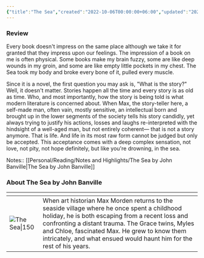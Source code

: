 ```yaml
---
{"title":"The Sea","created":"2022-10-06T00:00:00+06:00","updated":"2023-01-05T17:22:34+06:00","read_at":["2022-10-08T00:00:00+06:00"],"read_count":1,"authors":["John Banville"],"isbn10":1400097029,"status":"Read","rating":5,"reviewed":true,"cover":"https://images-na.ssl-images-amazon.com/images/S/compressed.photo.goodreads.com/books/1386924824i/3656.jpg","dg-metatags":{"og:image":"https://images-na.ssl-images-amazon.com/images/S/compressed.photo.goodreads.com/books/1386924824i/3656.jpg"},"dg-publish":true,"permalink":"/personal/reading/books/read/the-sea-by-john-banville/","dgPassFrontmatter":true}
---
```


### Review
Every book doesn't impress on the same place although we take it for granted that they impress upon our feelings. The impression of a book on me is often physical. Some books make my brain fuzzy, some are like deep wounds in my groin, and some are like empty little pockets in my chest. The Sea took my body and broke every bone of it, pulled every muscle.

Since it is a novel, the first question you may ask is, "What is the story?" Well, it doesn't matter. Stories happen all the time and every story is as old as time. Who, and most importantly, how the story is being told is what modern literature is concerned about. When Max, the story-teller here, a self-made man, often vain, mostly sensitive, an intellectual born and brought up in the lower segments of the society tells his story candidly, yet always trying to justify his actions, losses and laughs re-interpreted with the hindsight of a well-aged man, but not entirely coherent— that is not a story anymore. That is life. And life in its most raw form cannot be judged but only be accepted. This acceptance comes with a deep complex sensation, not love, not pity, not hope definitely, but like you're drowning, in the sea.

Notes:: [[Personal/Reading/Notes and Highlights/The Sea by John Banville\|The Sea by John Banville]]

### About The Sea by John Banville
| <!-- -->    | <!-- -->    |
|-------------|-------------|
| ![The Sea\|150](https://images-na.ssl-images-amazon.com/images/S/compressed.photo.goodreads.com/books/1386924824i/3656.jpg)         | When art historian Max Morden returns to the seaside village where he once spent a childhood holiday, he is both escaping from a recent loss and confronting a distant trauma. The Grace twins, Myles and Chloe, fascinated Max. He grew to know them intricately, and what ensued would haunt him for the rest of his years.         |
